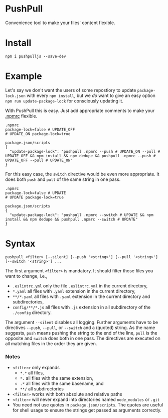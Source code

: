 # PushPull
Convenience tool to make your files' content flexible.

# Install
```
npm i pushpulljs --save-dev
```

# Example
Let's say we don't want the users of some repostiory to update `package-lock.json` with every `npm install`, but we _do_ want to give an easy option `npm run update-package-lock` for consciously updating it.

With PushPull this is easy. Just add appropriate comments to make your [.npmrc](./.npmrc) flexible.
```
.npmrc
package-lock=false # UPDATE_OFF
# UPDATE_ON package-lock=true

package.json/scripts
{
  "update-package-lock": "pushpull .npmrc --push # UPDATE_ON --pull # UPDATE_OFF && npm install && npm dedupe && pushpull .npmrc --push # UPDATE_OFF --pull # UPDATE_ON"
}
```

For this easy case, the `switch` directive would be even more appropriate. It does both `push` and `pull` of the same string in one pass.
```
.npmrc
package-lock=false # UPDATE
# UPDATE package-lock=true

package.json/scripts
{
  "update-package-lock": "pushpull .npmrc --switch # UPDATE && npm install && npm dedupe && pushpull .npmrc --switch # UPDATE"
}
```

# Syntax
```
pushpull <filter> [--silent] [--push '<string>'] [--pull '<string>'] [--switch '<string>'] ...
```
The first argument `<filter>` is mandatory. It should filter those files you want to change, i.e., 
* `.eslintrc.yml` only the file `.eslintrc.yml` in the current directory,
* `*.yaml` all files with `.yaml` extension in the current directory,
* `**/*.yaml` all files with `.yaml` extension in the current directory and subdirectories,
* `config/**/*.js` all files with `.js` extension in all subdirectory of the `./config` directory.

The argument `--silent` disables all logging. Further arguments have to be directives `--push`, `--pull`, or `--switch` and a (quoted) string. As the name suggests, `push` means pushing the string to the end of the line, `pull` is the opposite and `switch` does both in one pass. The directives are executed on all matching files in the order they are given.

### Notes
* `<filter>` only expands
  * `*.*` all files,
  * `*.` all files with the same extension, 
  * `.*` all files with the same basename, and
  * `**/` all subdirectories
* `<filter>` works with both absolute and relative paths
* `<filter>` will never expand into directories named `node_modules` or `.git`
* You need not use quotes in `package.json/scripts`. The quotes are useful for shell usage to ensure the strings get passed as arguments correctly.
